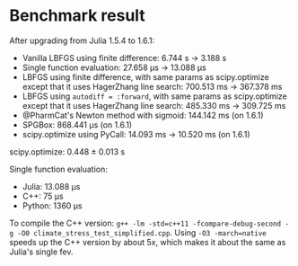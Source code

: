 # Benchmark result

After upgrading from Julia 1.5.4 to 1.6.1:
- Vanilla LBFGS using finite difference: 6.744 s -> 3.188 s
- Single function evaluation: 27.658 μs -> 13.088 μs
- LBFGS using finite difference, with same params as scipy.optimize except that it uses HagerZhang line search: 700.513 ms -> 367.378 ms
- LBFGS using `autodiff = :forward`, with same params as scipy.optimize except that it uses HagerZhang line search: 485.330 ms -> 309.725 ms
- @PharmCat's Newton method with sigmoid: 144.142 ms (on 1.6.1)
- SPGBox: 868.441 μs (on 1.6.1)
- scipy.optimize using PyCall: 14.093 ms -> 10.520 ms (on 1.6.1)

scipy.optimize: 0.448 ± 0.013 s

Single function evaluation:
- Julia: 13.088 μs
- C++: 75 μs
- Python: 1360 μs

To compile the C++ version: `g++ -lm -std=c++11 -fcompare-debug-second -g -O0 climate_stress_test_simplified.cpp`.
Using `-O3 -march=native` speeds up the C++ version by about 5x, which makes it about the same as Julia's single fev.

